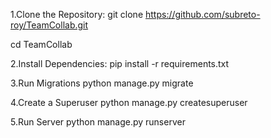 1.Clone the Repository:
git clone https://github.com/subreto-roy/TeamCollab.git

cd TeamCollab

2.Install Dependencies:
pip install -r requirements.txt

3.Run Migrations
python manage.py migrate

4.Create a Superuser
python manage.py createsuperuser

5.Run Server
python manage.py runserver
